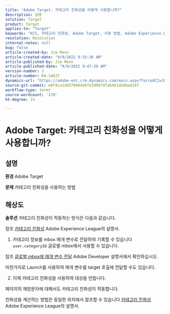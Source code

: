 ```yaml
---
title: "Adobe Target: 카테고리 친화성을 어떻게 사용합니까?"
description: 설명
solution: Target
product: Target
applies-to: "Target"
keywords: "KCS, 카테고리 친화성, Adobe Target, 사용 방법, Adobe Experience League, 글로벌 mbox"
resolution: Resolution
internal-notes: null
bug: false
article-created-by: Jim Menn
article-created-date: "9/9/2022 9:33:36 AM"
article-published-by: Jim Menn
article-published-date: "9/9/2022 9:47:39 AM"
version-number: 3
article-number: KA-14637
dynamics-url: "https://adobe-ent.crm.dynamics.com/main.aspx?forceUCI=1&pagetype=entityrecord&etn=knowledgearticle&id=dacf6b79-2230-ed11-9db1-0022480866ad"
source-git-commit: e8f4ca2dd578944d4fe399074fab461de88ad247
workflow-type: tm+mt
source-wordcount: '179'
ht-degree: 1%

---
```


# Adobe Target: 카테고리 친화성을 어떻게 사용합니까?

## 설명


<b>환경</b>
Adobe Target

<b>문제</b>
카테고리 친화성을 사용하는 방법


## 해상도


<b>솔루션</b>
카테고리 친화성이 작동하는 방식은 다음과 같습니다.

참조 [카테고리 친화성](https://experienceleague.adobe.com/docs/target/using/audiences/visitor-profiles/category-affinity.html?lang=en) Adobe Experience League의 설명서.

1. 카테고리 정보를 mbox 매개 변수로 전달하여 기록할 수 있습니다 `user.categoryID` 글로벌 mbox에서 사용할 수 있습니다.

참조 [글로벌 mbox에 매개 변수 전달](https://docs.adobe.com/help/en/target/using/implement-target/client-side/mbox-implement/global-mbox/pass-parameters-to-global-mbox.html "링크를 따라가려면 클릭하십시오. https://docs.adobe.com/help/en/target/using/implement-target/client-side/mbox-implement/global-mbox/pass-parameters-to-global-mbox.html") Adobe Developer 설명서에서 확인하십시오.

마찬가지로 Launch를 사용하여 매개 변수를 target 호출에 전달할 수도 있습니다.

2. 이제 카테고리 친화성을 사용하여 대상을 만듭니다.

페이지의 재방문자에 대해서도 카테고리 친화성이 작동합니다.

친화성을 계산하는 방법은 동일한 위치에서 참조할 수 있습니다 [카테고리 친화성](https://experienceleague.adobe.com/docs/target/using/audiences/visitor-profiles/category-affinity.html?lang=en) Adobe Experience League의 설명서.
